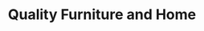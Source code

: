 ---
title: "Quality Furniture and Home"
url: /fresno/quality-furniture-and-home/
shop: furniture
---
